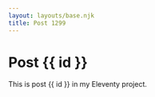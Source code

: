 ```yaml
---
layout: layouts/base.njk
title: Post 1299
---
```


# Post {{ id }}

This is post {{ id }} in my Eleventy project.
